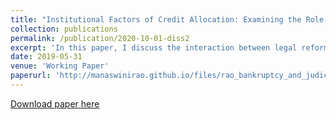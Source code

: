 ```yaml
---
title: "Institutional Factors of Credit Allocation: Examining the Role of Judicial Capacity and Bankruptcy Reforms"
collection: publications
permalink: /publication/2020-10-01-diss2
excerpt: 'In this paper, I discuss the interaction between legal reforms in bankruptcy resolution and judicial capacity through the enforcement of creditor rights in trial courts on credit allocation in local markets. Poor creditor rights constrain the functioning of credit markets, that subsequently affects the availability of credit for productive uses. Can well-functioning courts facilitate the enforcement of creditor rights? How does this affect credit allocation? To study this, I use a difference in difference research design by comparing districts with high judge occupancy and those with low occupancy, before and after the 2016 national legislation on bankruptcy resolution in India that increased the rights of the creditors over stressed assets. There are three key findings. First, banks reduce lending towards unproductive uses such as lending to defaulting firms and increase lending based on capital efficiency in districts with better judicial capacity. Second, improved creditor rights coupled with better judicial capacity increases repayment. Third, banks are more likely to initiate and witness resolution of debt recovery related litigation in districts with better judicial capacity after the bankruptcy reform, suggesting that enforcement of creditor rights in well functioning trial courts plays an important complementary role. Finally, the paper concludes by examining credit misallocation, showing that good quality formal institutions are insufficient to fully address existing misallocation.'
date: 2019-05-31
venue: 'Working Paper'
paperurl: 'http://manaswinirao.github.io/files/rao_bankruptcy_and_judiciary.pdf'
---
```


<span style="color:blue">[Download paper here](http://manaswinirao.github.io/files/rao_bankruptcy_and_judiciary.pdf)</span>
